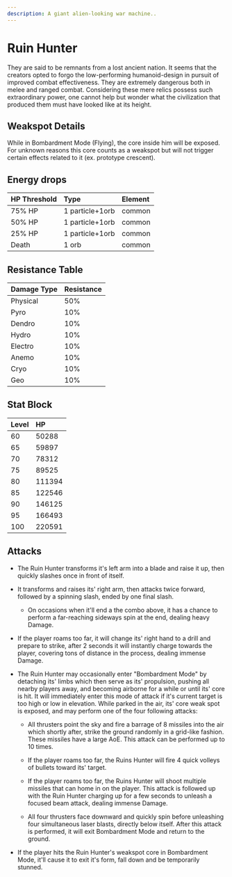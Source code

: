 ```yaml
---
description: A giant alien-looking war machine..
---
```


# Ruin Hunter

They are said to be remnants from a lost ancient nation. It seems that the creators opted to forgo the low-performing humanoid-design in pursuit of improved combat effectiveness. They are extremely dangerous both in melee and ranged combat. Considering these mere relics possess such extraordinary power, one cannot help but wonder what the civilization that produced them must have looked like at its height.

## Weakspot Details

While in Bombardment Mode (Flying), the core inside him will be exposed. For unknown reasons this core counts as a weakspot but will not trigger certain effects related to it (ex. prototype crescent).

## Energy drops

| HP Threshold | Type | Element |
| :--- | :--- | :--- |
| 75% HP | 1 particle+1orb | common   
| 50% HP | 1 particle+1orb | common   
| 25% HP | 1 particle+1orb | common  
| Death | 1 orb | common | 

## Resistance Table

| Damage Type | Resistance |
| :--- | :--- |
| Physical | 50% |
| Pyro | 10% |
| Dendro | 10% |
| Hydro | 10% |
| Electro | 10% |
| Anemo | 10% |
| Cryo | 10% |
| Geo | 10% |

## Stat Block

| Level | HP |
| :--- | :--- |
| 60 | 50288 |
| 65 | 59897 |
| 70 | 78312 |
| 75 | 89525 |
| 80 | 111394 |
| 85 | 122546 |
| 90 | 146125 |
| 95 | 166493 |
| 100 | 220591 |

## Attacks

* The Ruin Hunter transforms it's left arm into a blade and raise it up, then quickly slashes once in front of itself.

* It transforms and raises its' right arm, then attacks twice forward, followed by a spinning slash, ended by one final slash.
  * On occasions when it'll end a the combo above, it has a chance to perform a far-reaching sideways spin at the end, dealing heavy Damage.

* If the player roams too far, it will change its' right hand to a drill and prepare to strike, after 2 seconds it will instantly charge towards the player, covering tons of distance in the process, dealing immense Damage.

* The Ruin Hunter may occasionally enter "Bombardment Mode" by detaching its' limbs which then serve as its' propulsion, pushing all nearby players away, and becoming airborne for a while or until its' core is hit. It will immediately enter this mode of attack if it's current target is too high or low in elevation. While parked in the air, its' core weak spot is exposed, and may perform one of the four following attacks:

  * All thrusters point the sky and fire a barrage of 8 missiles into the air which shortly after, strike the ground randomly in a grid-like fashion. These missiles have a large AoE. This attack can be performed up to 10 times.

  * If the player roams too far, the Ruins Hunter will fire 4 quick volleys of bullets toward its' target.

  * If the player roams too far, the Ruins Hunter will shoot multiple missiles that can home in on the player. This attack is followed up with the Ruin Hunter charging up for a few seconds to unleash a focused beam attack, dealing immense Damage.

  * All four thrusters face downward and quickly spin before unleashing four simultaneous laser blasts, directly below itself. After this attack is performed, it will exit Bombardment Mode and return to the ground.

* If the player hits the Ruin Hunter's weakspot core in Bombardment Mode, it'll cause it to exit it's form, fall down and be temporarily stunned.
